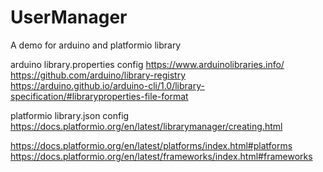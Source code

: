 # UserManager
A demo for arduino and platformio library

arduino library.properties config
https://www.arduinolibraries.info/
https://github.com/arduino/library-registry
https://arduino.github.io/arduino-cli/1.0/library-specification/#libraryproperties-file-format

platformio library.json config
https://docs.platformio.org/en/latest/librarymanager/creating.html

https://docs.platformio.org/en/latest/platforms/index.html#platforms
https://docs.platformio.org/en/latest/frameworks/index.html#frameworks